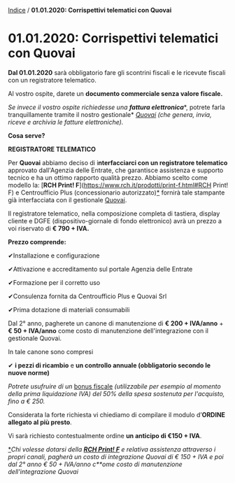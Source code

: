 [Indice](index.html) / **01.01.2020: Corrispettivi telematici con Quovai**

# 01.01.2020: Corrispettivi telematici con Quovai

**Dal 01.01.2020** sarà obbligatorio fare gli scontrini fiscali e le ricevute fiscali con un registratore telematico.

Al vostro ospite, darete un **documento commerciale senza valore fiscale.**

*Se invece il vostro ospite richiedesse una* ***fattura elettronica****, potrete farla tranquillamente tramite il nostro gestionale* [*Quovai*](https://pro.quovai.com/) *(che genera, invia, riceve e archivia le fatture elettroniche).*

**Cosa serve?**

**REGISTRATORE TELEMATICO**

Per **Quovai** abbiamo deciso di i**nterfacciarci con un registratore telematico** approvato dall'Agenzia delle Entrate, che garantisce assistenza e supporto tecnico e ha un ottimo rapporto qualità prezzo. Abbiamo scelto come modello la: [**RCH Print! F**](https://www.rch.it/prodotti/print-f.html#RCH Print! F) e Centroufficio Plus (concessionario autorizzato)[*](https://quovai.zendesk.com/hc/it/articles/360004187497-01-01-2020-Corrispettivi-telematici-con-Quovai#sdfootnote1sym) fornirà tale stampante già interfacciata con il gestionale [Quovai](https://pms.quovai.com/).

Il registratore telematico, nella composizione completa di tastiera, display cliente e DGFE (dispositivo-giornale di fondo elettronico) avrà un prezzo a voi riservato di **€ 790 + IVA.**

**Prezzo comprende:**

✔Installazione e configurazione

✔Attivazione e accreditamento sul portale Agenzia delle Entrate

✔Formazione per il corretto uso

✔Consulenza fornita da Centroufficio Plus e Quovai Srl

✔Prima dotazione di materiali consumabili

Dal 2° anno, pagherete un canone di manutenzione di **€ 200 + IVA/anno** + **€ 50 + IVA/anno** come costo di manutenzione dell'integrazione con il gestionale Quovai.

In tale canone sono compresi

✔ **i pezzi di ricambio** e **un controllo annuale (obbligatorio secondo le nuove norme)** 

*Potrete usufruire di un* [bonus fiscale](https://www.agenziaentrate.gov.it/portale/web/guest/-/cs-28-febbraio-2019-cs-provvedimento-misuratori-fiscali) *(utilizzabile per esempio al momento della prima liquidazione IVA) del 50% della spesa sostenuta per l'acquisto, fino a € 250.*

Considerata la forte richiesta vi chiediamo di compilare il modulo d’**ORDINE allegato al più presto**.

Vi sarà richiesto contestualmente ordine **un anticipo di €150 + IVA**.

[*](https://quovai.zendesk.com/hc/it/articles/360004187497-01-01-2020-Corrispettivi-telematici-con-Quovai#sdfootnote1anc)*Chi volesse dotarsi della* [***RCH Print! F***](https://www.rch.it/prodotti/print-f.html) *e relativa assistenza attraverso i propri canali, pagherà un costo di integrazione Quovai di € 150 + IVA e poi dal 2° anno* *€ 50 + IVA/anno c**ome costo di manutenzione dell'integrazione Quovai*